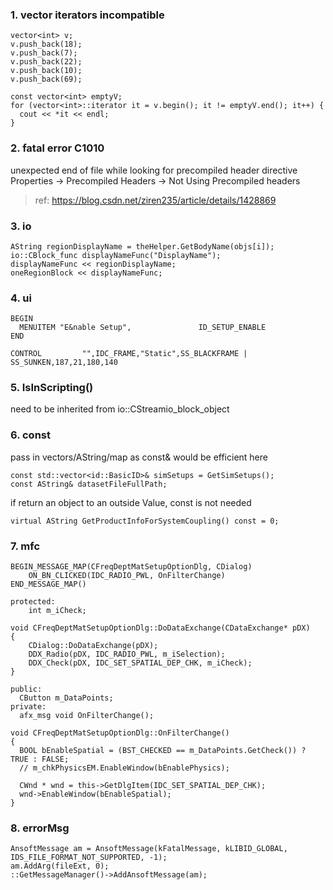 ### 1. vector iterators incompatible
```
vector<int> v;
v.push_back(18);
v.push_back(7);
v.push_back(22);
v.push_back(10);
v.push_back(69);

const vector<int> emptyV;
for (vector<int>::iterator it = v.begin(); it != emptyV.end(); it++) {
  cout << *it << endl;
}
```

### 2. fatal error C1010
unexpected end of file while looking for precompiled header directive
Properties -> Precompiled Headers -> Not Using Precompiled headers
> ref: https://blog.csdn.net/ziren235/article/details/1428869

### 3. io
```
AString regionDisplayName = theHelper.GetBodyName(objs[i]);
io::CBlock_func displayNameFunc("DisplayName");
displayNameFunc << regionDisplayName;
oneRegionBlock << displayNameFunc;
```

### 4. ui
```
BEGIN
  MENUITEM "E&nable Setup",               ID_SETUP_ENABLE
END
```

```
CONTROL         "",IDC_FRAME,"Static",SS_BLACKFRAME | SS_SUNKEN,187,21,180,140
```


### 5. IsInScripting()
need to be inherited from io::CStreamio_block_object

### 6. const
pass in vectors/AString/map as const& would be efficient here
```
const std::vector<id::BasicID>& simSetups = GetSimSetups();
const AString& datasetFileFullPath;
```

if return an object to an outside Value, const is not needed
```
virtual AString GetProductInfoForSystemCoupling() const = 0;
```

### 7. mfc
```
BEGIN_MESSAGE_MAP(CFreqDeptMatSetupOptionDlg, CDialog)
	ON_BN_CLICKED(IDC_RADIO_PWL, OnFilterChange)
END_MESSAGE_MAP()
```

```
protected:
	int m_iCheck;

void CFreqDeptMatSetupOptionDlg::DoDataExchange(CDataExchange* pDX)
{
	CDialog::DoDataExchange(pDX);
	DDX_Radio(pDX, IDC_RADIO_PWL, m_iSelection);
	DDX_Check(pDX, IDC_SET_SPATIAL_DEP_CHK, m_iCheck);
}
```

```
public:
  CButton m_DataPoints;
private:
  afx_msg void OnFilterChange();

void CFreqDeptMatSetupOptionDlg::OnFilterChange()
{
  BOOL bEnableSpatial = (BST_CHECKED == m_DataPoints.GetCheck()) ? TRUE : FALSE;
  // m_chkPhysicsEM.EnableWindow(bEnablePhysics);

  CWnd * wnd = this->GetDlgItem(IDC_SET_SPATIAL_DEP_CHK);
  wnd->EnableWindow(bEnableSpatial);
}
```

### 8. errorMsg
```
AnsoftMessage am = AnsoftMessage(kFatalMessage, kLIBID_GLOBAL, IDS_FILE_FORMAT_NOT_SUPPORTED, -1);
am.AddArg(fileExt, 0);
::GetMessageManager()->AddAnsoftMessage(am);
```
